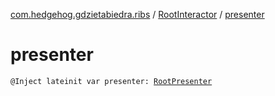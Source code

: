 [com.hedgehog.gdzietabiedra.ribs](../index.md) / [RootInteractor](index.md) / [presenter](./presenter.md)

# presenter

`@Inject lateinit var presenter: `[`RootPresenter`](-root-presenter.md)